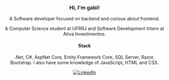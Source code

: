 <div align="center">
  <h3>Hi, I'm gabi!</h3>
  <p>A Software developer focused on backend and curious about frontend.</p>
  <p>A Computer Science student at UFRRJ and Software Development Intern at Ativa Investimentos.</p>

  <h4>Stack</h4>
  <p>.Net, C#, AspNet Core, Entity Framework Core, SQL Server, Razor, Bootstrap.
    I also have some knowledge of JavaScript, HTML and CSS.</p>

  [![LinkedIn](https://img.shields.io/badge/LinkedIn-0077B5?style=for-the-badge&logo=linkedin&logoColor=white)](https://www.linkedin.com/in/gabrielleraujo/)
</div>
